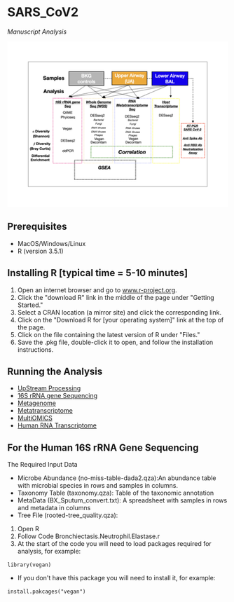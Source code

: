 # SARS_CoV2
*Manuscript Analysis*

![Analysis Schematic](https://github.com/segalmicrobiomelab/SARS_CoV2/blob/main/Analytical%20schema%20copy%5B1%5D%20copy.001.jpeg)

## Prerequisites
* MacOS/Windows/Linux
* R (version 3.5.1)

## Installing R [typical time = 5-10 minutes]
1. Open an internet browser and go to www.r-project.org.
2. Click the "download R" link in the middle of the page under "Getting Started."
3. Select a CRAN location (a mirror site) and click the corresponding link.
4. Click on the "Download R for [your operating system]" link at the top of the page.
5. Click on the file containing the latest version of R under "Files."
6. Save the .pkg file, double-click it to open, and follow the installation instructions.

## Running the Analysis
* [UpStream Processing](https://github.com/segalmicrobiomelab/SARS_CoV2/tree/main/Upstream)
* [16S rRNA gene Sequencing](https://github.com/segalmicrobiomelab/SARS_CoV2/tree/main/16S)
* [Metagenome](https://github.com/segalmicrobiomelab/SARS_CoV2/blob/main/Metagenome)
* [Metatranscriptome](https://github.com/segalmicrobiomelab/SARS_CoV2/blob/main/Metatranscriptome)
* [MultiOMICS](https://github.com/segalmicrobiomelab/SARS_CoV2/blob/main/MultiOMICs)
* [Human RNA Transcriptome](https://github.com/segalmicrobiomelab/SARS_CoV2/blob/main/Host_Transcriptome)

## For the Human 16S rRNA Gene Sequencing
The Required Input Data
* Microbe Abundance (no-miss-table-dada2.qza):An abundance table with microbial species in rows and samples in columns.
* Taxonomy Table (taxonomy.qza): Table of the taxonomic annotation
* MetaData (BX_Sputum_convert.txt): A spreadsheet with samples in rows and metadata in columns
* Tree File (rooted-tree_quality.qza): 

1. Open R
1. Follow Code Bronchiectasis.Neutrophil.Elastase.r 
  1. At the start of the code you will need to load packages required for analysis, for example:
```
library(vegan)
```
* If you don't have this package you will need to install it, for example:
```
install.pakcages("vegan")
```